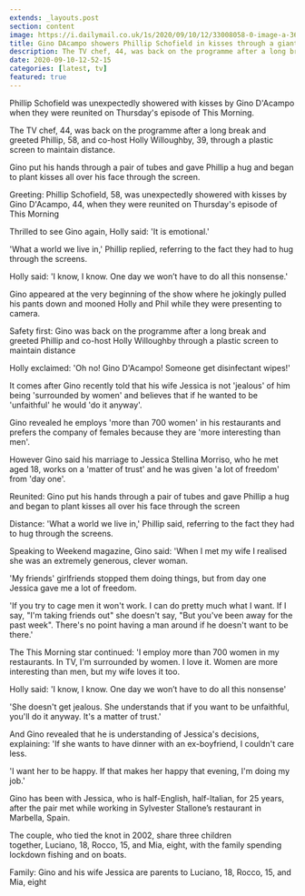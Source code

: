 ```yaml
---
extends: _layouts.post
section: content
image: https://i.dailymail.co.uk/1s/2020/09/10/12/33008058-0-image-a-36_1599738121564.jpg 
title: Gino DAcampo showers Phillip Schofield in kisses through a giant plastic sheet on This Morning 
description: The TV chef, 44, was back on the programme after a long break and greeted Phillip, 58, and co-host Holly Willoughby, 39, through a plastic screen to maintain distance. 
date: 2020-09-10-12-52-15 
categories: [latest, tv] 
featured: true 
--- 
```

Phillip Schofield was unexpectedly showered with kisses by Gino D'Acampo when they were reunited on Thursday's episode of This Morning.

The TV chef, 44, was back on the programme after a long break and greeted Phillip, 58, and co-host Holly Willoughby, 39, through a plastic screen to maintain distance.

Gino put his hands through a pair of tubes and gave Phillip a hug and began to plant kisses all over his face through the screen.  

Greeting: Phillip Schofield, 58, was unexpectedly showered with kisses by Gino D'Acampo, 44, when they were reunited on Thursday's episode of This Morning

Thrilled to see Gino again, Holly said: 'It is emotional.'

'What a world we live in,' Phillip replied, referring to the fact they had to hug through the screens. 

Holly said: 'I know, I know. One day we won’t have to do all this nonsense.'

Gino appeared at the very beginning of the show where he jokingly pulled his pants down and mooned Holly and Phil while they were presenting to camera.

Safety first: Gino was back on the programme after a long break and greeted Phillip and co-host Holly Willoughby through a plastic screen to maintain distance

Holly exclaimed: 'Oh no! Gino D'Acampo! Someone get disinfectant wipes!'

It comes after Gino recently told that his wife Jessica is not 'jealous' of him being 'surrounded by women' and believes that if he wanted to be 'unfaithful' he would 'do it anyway'.  

Gino revealed he employs 'more than 700 women' in his restaurants and prefers the company of females because they are 'more interesting than men'. 

However Gino said his marriage to Jessica Stellina Morriso, who he met aged 18, works on a 'matter of trust' and he was given 'a lot of freedom' from 'day one'. 

Reunited: Gino put his hands through a pair of tubes and gave Phillip a hug and began to plant kisses all over his face through the screen

Distance: 'What a world we live in,' Phillip said, referring to the fact they had to hug through the screens.

Speaking to Weekend magazine, Gino said: 'When I met my wife I realised she was an extremely generous, clever woman. 

'My friends' girlfriends stopped them doing things, but from day one Jessica gave me a lot of freedom.

'If you try to cage men it won't work. I can do pretty much what I want. If I say, "I'm taking friends out" she doesn't say, "But you've been away for the past week". There's no point having a man around if he doesn't want to be there.' 

The This Morning star continued: 'I employ more than 700 women in my restaurants. In TV, I'm surrounded by women. I love it. Women are more interesting than men, but my wife loves it too.

Holly said: 'I know, I know. One day we won’t have to do all this nonsense'

'She doesn't get jealous. She understands that if you want to be unfaithful, you'll do it anyway. It's a matter of trust.' 

And Gino revealed that he is understanding of Jessica's decisions, explaining: 'If she wants to have dinner with an ex-boyfriend, I couldn't care less. 

'I want her to be happy. If that makes her happy that evening, I'm doing my job.'

Gino has been with Jessica, who is half-English, half-Italian, for 25 years, after the pair met while working in Sylvester Stallone’s restaurant in Marbella, Spain.

The couple, who tied the knot in 2002, share three children together, Luciano, 18, Rocco, 15, and Mia, eight, with the family spending lockdown fishing and on boats.  

Family: Gino and his wife Jessica are parents to Luciano, 18, Rocco, 15, and Mia, eight

